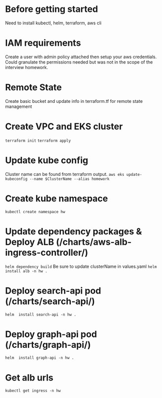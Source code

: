 # Before getting started
Need to install kubectl, helm, terraform, aws cli

# IAM requirements
Create a user with admin policy attached then setup your aws credentials.
Could granulate the permissions needed but was not in the scope of the interview homework.

# Remote State
Create basic bucket and update info in terraform.tf for remote state management

# Create VPC and EKS cluster
`terraform init`
`terraform apply`

# Update kube config
Cluster name can be found from terraform output.
`aws eks update-kubeconfig --name $ClusterName --alias homework`

# Create kube namespace
`kubectl create namespace hw`

# Update dependency packages & Deploy ALB (/charts/aws-alb-ingress-controller/)
`helm dependency build`
Be sure to update clusterName in values.yaml
`helm install alb -n hw .`

# Deploy search-api pod (/charts/search-api/)
`helm  install search-api -n hw .`

# Deploy graph-api pod (/charts/graph-api/)
`helm  install graph-api -n hw .`

# Get alb urls
`kubectl get ingress -n hw`